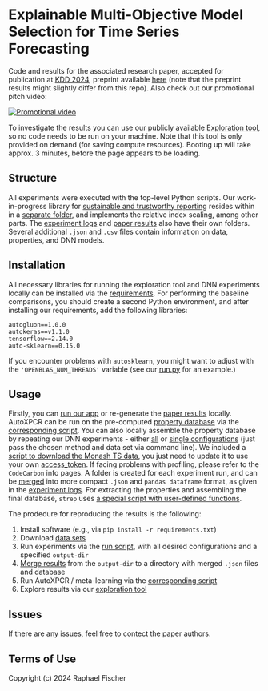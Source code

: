 # Explainable Multi-Objective Model Selection for Time Series Forecasting

Code and results for the associated research paper, accepted for publication at [KDD 2024](https://kdd2024.kdd.org/), preprint available [here](https://arxiv.org/abs/2312.13038) (note that the  preprint results might slightly differ from this repo). Also check out our promotional pitch video:

[![Promotional video](https://img.youtube.com/vi/utfpJNdpsRc/0.jpg)](https://www.youtube.com/watch?v=utfpJNdpsRc)

To investigate the results you can use our publicly available [Exploration tool](https://xpcr.onrender.com), so no code needs to be run on your machine. Note that this tool is only provided on demand (for saving compute resources). Booting up will take approx. 3 minutes, before the page appears to be loading.

## Structure
All experiments were executed with the top-level Python scripts.
Our work-in-progress library for [sustainable and trustworthy reporting](https://github.com/raphischer/strep) resides within in a [separate folder](./strep/), and implements the relative index scaling, among other parts.
The [experiment logs](./results/) and [paper results](./paper_results/) also have their own folders.
Several additional `.json` and `.csv` files contain information on data, properties, and DNN models.

## Installation
All necessary libraries for running the exploration tool and DNN experiments locally can be installed via the [requirements](./requirements.txt).
For performing the baseline comparisons, you should create a second Python environment, and after installing our requirements, add the following libraries:
```
autogluon==1.0.0
autokeras==v1.1.0
tensorflow==2.14.0
auto-sklearn==0.15.0
```
If you encounter problems with `autosklearn`, you might want to adjust with the `'OPENBLAS_NUM_THREADS'` variable (see our [run.py](./run.py) for an example.)

## Usage
Firstly, you can [run our app](./run_app.py) or re-generate the [paper results](./run_paper_evaluation.py) locally.
AutoXPCR can be run on the pre-computed [property database](./results/logs.pkl) via the [corresponding script](.run_autoxpcr.py).
You can also locally assemble the property database by repeating our DNN experiments - either [all](./run_all.sh) or [single configurations](./run.py) (just pass the chosen method and data set via command line).
We included a [script to download the Monash TS data](./zenodo_forecasting_bulk_download.py), you just need to update it to use your own [access_token](https://developers.zenodo.org/#rest-api).
If facing problems with profiling, please refer to the `CodeCarbon` info pages.
A folder is created for each experiment run, and can be [merged](./run_log_processing.py) into more compact `.json` and `pandas dataframe` format, as given in the [experiment logs](./results/).
For extracting the properties and assembling the final database, `strep` uses [a special script with user-defined functions](./properties.py).

The prodedure for reproducing the results is the following:
1. Install software (e.g., via `pip install -r requirements.txt`)
2. Download [data sets](./zenodo_forecasting_bulk_download.py)
3. Run experiments via the [run script](./run.py), with all desired configurations and a specified `output-dir`
4. [Merge results](./run_log_processing.py) from the `output-dir` to a directory with merged `.json` files and database
5. Run AutoXPCR / meta-learning via the [corresponding script](./run_autoxpcr.py)
6. Explore results via our [exploration tool](./run_app_.py)

## Issues
If there are any issues, feel free to contect the paper authors.

## Terms of Use
Copyright (c) 2024 Raphael Fischer